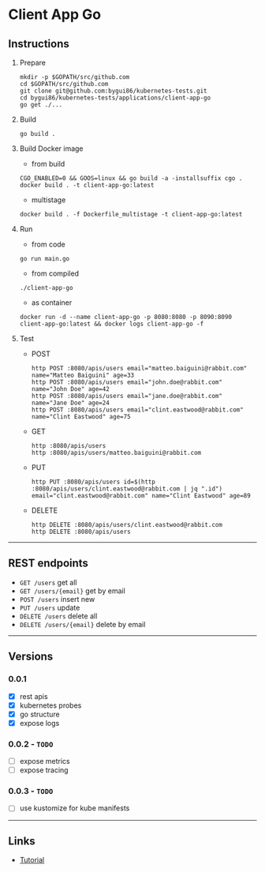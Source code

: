 
# Client App Go

## Instructions

1. Prepare
	```shell
	mkdir -p $GOPATH/src/github.com
	cd $GOPATH/src/github.com
	git clone git@github.com:bygui86/kubernetes-tests.git
	cd bygui86/kubernetes-tests/applications/client-app-go
	go get ./...
	```

2. Build
	```shell
	go build .
	```

3. Build Docker image
	* from build
	```shell
	CGO_ENABLED=0 && GOOS=linux && go build -a -installsuffix cgo .
	docker build . -t client-app-go:latest
	```
	* multistage
	```shell
	docker build . -f Dockerfile_multistage -t client-app-go:latest
	```

4. Run
	* from code
	```shell
	go run main.go
	```
	* from compiled
	```shell
	./client-app-go
	```
	* as container
	```shell
	docker run -d --name client-app-go -p 8080:8080 -p 8090:8090 client-app-go:latest && docker logs client-app-go -f
	```

5. Test
	* POST
		```shell
		http POST :8080/apis/users email="matteo.baiguini@rabbit.com" name="Matteo Baiguini" age=33
		http POST :8080/apis/users email="john.doe@rabbit.com" name="John Doe" age=42
		http POST :8080/apis/users email="jane.doe@rabbit.com" name="Jane Doe" age=24
		http POST :8080/apis/users email="clint.eastwood@rabbit.com" name="Clint Eastwood" age=75
		```
	* GET
		```shell
		http :8080/apis/users
		http :8080/apis/users/matteo.baiguini@rabbit.com
		```
	* PUT
		```shell
		http PUT :8080/apis/users id=$(http :8080/apis/users/clint.eastwood@rabbit.com | jq ".id") email="clint.eastwood@rabbit.com" name="Clint Eastwood" age=89
		```
	* DELETE
		```shell
		http DELETE :8080/apis/users/clint.eastwood@rabbit.com
		http DELETE :8080/apis/users
		```

---

## REST endpoints

* `GET /users` get all
* `GET /users/{email}` get by email
* `POST /users` insert new
* `PUT /users` update
* `DELETE /users` delete all
* `DELETE /users/{email}` delete by email

---

## Versions

### 0.0.1
- [x] rest apis
- [x] kubernetes probes
- [x] go structure
- [x] expose logs

### 0.0.2 - `TODO`
- [ ] expose metrics
- [ ] expose tracing

### 0.0.3 - `TODO`
- [ ] use kustomize for kube manifests

---

## Links

* [Tutorial](https://semaphoreci.com/community/tutorials/building-and-testing-a-rest-api-in-go-with-gorilla-mux-and-postgresql)
